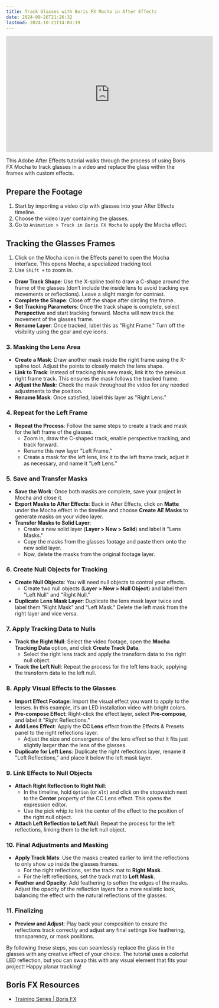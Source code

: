 ```yaml
---
title: Track Glasses with Boris FX Mocha in After Effects
date: 2024-09-26T21:26:32
lastmod: 2024-10-21T14:03:19
---
```


<div class="iframe-16-9-container">
<iframe class="youTubeIframe" width="560" height="315" src="https://www.youtube.com/embed/kO66kv92lrE?rel=0" title="YouTube video player" frameborder="0" allow="accelerometer; autoplay; clipboard-write; encrypted-media; gyroscope; picture-in-picture; web-share" allowfullscreen></iframe>
</div>

This Adobe After Effects tutorial walks through the process of using Boris FX Mocha to track glasses in a video and replace the glass within the frames with custom effects.

## Prepare the Footage

1. Start by importing a video clip with glasses into your After Effects timeline.
2. Choose the video layer containing the glasses.
3. Go to `Animation > Track in Boris FX Mocha` to apply the Mocha effect.

## Tracking the Glasses Frames

1. Click on the Mocha icon in the Effects panel to open the Mocha interface. This opens Mocha, a specialized tracking tool.
2. Use `Shift +` to zoom in.

- **Draw Track Shape**: Use the X-spline tool to draw a C-shape around the frame of the glasses (don’t include the inside lens to avoid tracking eye movements or reflections). Leave a slight margin for contrast.
- **Complete the Shape**: Close off the shape after circling the frame.
- **Set Tracking Parameters**: Once the track shape is complete, select **Perspective** and start tracking forward. Mocha will now track the movement of the glasses frame.
- **Rename Layer**: Once tracked, label this as "Right Frame." Turn off the visibility using the gear and eye icons.

### 3. **Masking the Lens Area**

- **Create a Mask**: Draw another mask inside the right frame using the X-spline tool. Adjust the points to closely match the lens shape.
- **Link to Track**: Instead of tracking this new mask, link it to the previous right frame track. This ensures the mask follows the tracked frame.
- **Adjust the Mask**: Check the mask throughout the video for any needed adjustments to the position.
- **Rename Mask**: Once satisfied, label this layer as "Right Lens."

### 4. **Repeat for the Left Frame**

- **Repeat the Process**: Follow the same steps to create a track and mask for the left frame of the glasses.
  - Zoom in, draw the C-shaped track, enable perspective tracking, and track forward.
  - Rename this new layer "Left Frame."
  - Create a mask for the left lens, link it to the left frame track, adjust it as necessary, and name it "Left Lens."

### 5. **Save and Transfer Masks**

- **Save the Work**: Once both masks are complete, save your project in Mocha and close it.
- **Export Masks to After Effects**: Back in After Effects, click on **Matte** under the Mocha effect in the timeline and choose **Create AE Masks** to generate masks on your video layer.
- **Transfer Masks to Solid Layer**:
  - Create a new solid layer (**Layer > New > Solid**) and label it "Lens Masks."
  - Copy the masks from the glasses footage and paste them onto the new solid layer.
  - Now, delete the masks from the original footage layer.

### 6. **Create Null Objects for Tracking**

- **Create Null Objects**: You will need null objects to control your effects.
  - Create two null objects (**Layer > New > Null Object**) and label them "Left Null" and "Right Null."
- **Duplicate Lens Mask Layer**: Duplicate the lens mask layer twice and label them "Right Mask" and "Left Mask." Delete the left mask from the right layer and vice versa.

### 7. **Apply Tracking Data to Nulls**

- **Track the Right Null**: Select the video footage, open the **Mocha Tracking Data** option, and click **Create Track Data**.
  - Select the right lens track and apply the transform data to the right null object.
- **Track the Left Null**: Repeat the process for the left lens track, applying the transform data to the left null.

### 8. **Apply Visual Effects to the Glasses**

- **Import Effect Footage**: Import the visual effect you want to apply to the lenses. In this example, it’s an LED installation video with bright colors.
- **Pre-compose Effect**: Right-click the effect layer, select **Pre-compose**, and label it "Right Reflections."
- **Add Lens Effect**: Apply the **CC Lens** effect from the Effects & Presets panel to the right reflections layer.
  - Adjust the size and convergence of the lens effect so that it fits just slightly larger than the lens of the glasses.
- **Duplicate for Left Lens**: Duplicate the right reflections layer, rename it "Left Reflections," and place it below the left mask layer.

### 9. **Link Effects to Null Objects**

- **Attach Right Reflection to Right Null**:
  - In the timeline, hold `Option` (or `Alt`) and click on the stopwatch next to the **Center** property of the CC Lens effect. This opens the expression editor.
  - Use the pick whip to link the center of the effect to the position of the right null object.
- **Attach Left Reflection to Left Null**: Repeat the process for the left reflections, linking them to the left null object.

### 10. **Final Adjustments and Masking**

- **Apply Track Mats**: Use the masks created earlier to limit the reflections to only show up inside the glasses frames.
  - For the right reflections, set the track mat to **Right Mask**.
  - For the left reflections, set the track mat to **Left Mask**.
- **Feather and Opacity**: Add feathering to soften the edges of the masks. Adjust the opacity of the reflection layers for a more realistic look, balancing the effect with the natural reflections of the glasses.

### 11. **Finalizing**

- **Preview and Adjust**: Play back your composition to ensure the reflections track correctly and adjust any final settings like feathering, transparency, or mask positions.

By following these steps, you can seamlessly replace the glass in the glasses with any creative effect of your choice. The tutorial uses a colorful LED reflection, but you can swap this with any visual element that fits your project! Happy planar tracking!

## Boris FX Resources

- [Training Series | Boris FX](https://borisfx.com/free-training/mocha-essentials/)
